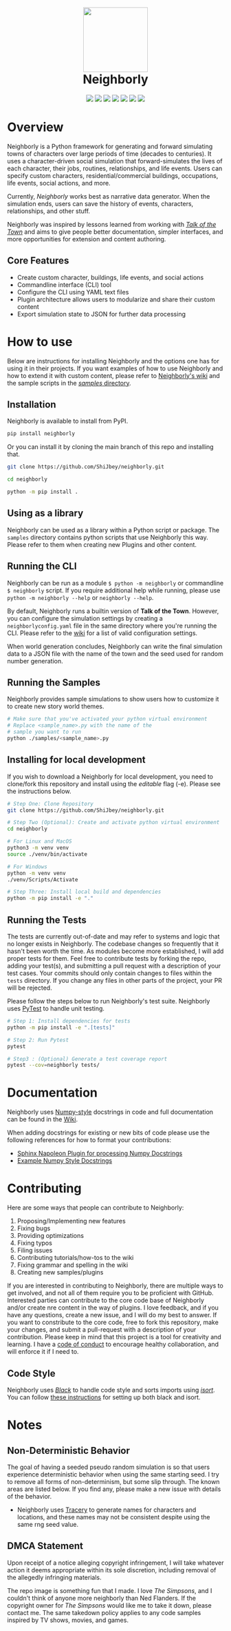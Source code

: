 <h1 align="center">
  <img
    width="150"
    height="150"
    src="https://user-images.githubusercontent.com/11076525/165836171-9ffdea6e-1633-440c-be06-b46e1e3e4e04.png"
  >
  <br>
  Neighborly
</h1>

<p align="center">
  <img src="https://img.shields.io/badge/status-unstable-critical?style=flat">
  <img src="https://img.shields.io/pypi/v/neighborly">
  <img src="https://img.shields.io/pypi/pyversions/neighborly">
  <img src="https://img.shields.io/pypi/l/neighborly">
  <img src="https://img.shields.io/pypi/dm/neighborly">
  <img src="https://img.shields.io/badge/code%20style-black-black">
  <img src="https://img.shields.io/badge/%20imports-isort-%231674b1?style=flat&labelColor=ef8336">
</p>

# Overview

Neighborly is a Python framework for generating and forward simulating towns of 
characters over large periods of time (decades to centuries). It uses a character-driven
social simulation that forward-simulates the lives of each character, their jobs, 
routines, relationships, and life events. Users can specify custom characters, 
residential/commercial buildings, occupations, life events, social actions, and more.

Currently, _Neighborly_ works best as narrative data generator. When the simulation
ends, users can save the history of events, characters, relationships, and other stuff.

Neighborly was inspired by lessons learned from working with
[_Talk of the Town_](https://github.com/james-owen-ryan/talktown)
and aims to give people better documentation, simpler interfaces, and more opportunities
for extension and content authoring.

## Core Features

* Create custom character, buildings, life events, and social actions
* Commandline interface (CLI) tool
* Configure the CLI using YAML text files
* Plugin architecture allows users to modularize and share their custom content
* Export simulation state to JSON for further data processing

# How to use

Below are instructions for installing Neighborly and the options one has for using it
in their projects. If you want examples of how to use Neighborly and how to extend it
with custom content, please refer to 
[Neighborly's wiki](https://github.com/ShiJbey/neighborly/wiki) and the sample scripts 
in the [_samples_ directory](https://github.com/ShiJbey/neighborly/tree/main/samples).

## Installation

Neighborly is available to install from PyPI.

```bash
pip install neighborly
```

Or you can install it by cloning the main branch of this repo and installing that.

```bash
git clone https://github.com/ShiJbey/neighborly.git

cd neighborly

python -m pip install .
```

## Using as a library

Neighborly can be used as a library within a Python script or package.
The `samples` directory contains python scripts that use Neighborly this
way. Please refer to them when creating new Plugins and other content.

## Running the CLI

Neighborly can be run as a module `$ python -m neighborly` or commandline `$ neighborly`
script. If you require additional help while running, please use 
`python -m neighborly --help` or `neighborly --help`.

By default, Neighborly runs a builtin version of **Talk of the Town**. However, you can
configure the simulation settings by creating a `neighborlyconfig.yaml` file in
the same directory where you're running the CLI. Please refer to the
[wiki](https://github.com/ShiJbey/neighborly/wiki/Neighborly-CLI) for a list of
valid configuration settings.

When world generation concludes, Neighborly can write the final simulation data
to a JSON file with the name of the town and the seed used for random number
generation.

## Running the Samples

Neighborly provides sample simulations to show users how to customize
it to create new story world themes.

```bash
# Make sure that you've activated your python virtual environment
# Replace <sample_name>.py with the name of the
# sample you want to run
python ./samples/<sample_name>.py
```

## Installing for local development

If you wish to download a Neighborly for local development, you need to clone/fork this
repository and install using the _editable_ flag (-e). Please see the instructions
below.

```bash
# Step One: Clone Repository
git clone https://github.com/ShiJbey/neighborly.git

# Step Two (Optional): Create and activate python virtual environment
cd neighborly

# For Linux and MacOS
python3 -m venv venv
source ./venv/bin/activate

# For Windows
python -m venv venv
./venv/Scripts/Activate

# Step Three: Install local build and dependencies
python -m pip install -e "."
```

## Running the Tests

The tests are currently out-of-date and may refer to systems
and logic that no longer exists in Neighborly. The codebase
changes so frequently that it hasn't been worth the time. 
As modules  become more established, I will add proper tests for them. 
Feel free to contribute tests by forking the repo, adding your test(s), and
submitting a pull request with a description of your test cases. Your commits
should only contain changes to files within the `tests` directory. If you
change any files in other parts of the project, your PR will be rejected.

Please follow the steps below to run Neighborly's test suite. Neighborly uses
[PyTest](https://docs.pytest.org/en/7.1.x/) to handle unit testing.

```bash
# Step 1: Install dependencies for tests
python -m pip install -e ".[tests]"

# Step 2: Run Pytest
pytest

# Step3 : (Optional) Generate a test coverage report
pytest --cov=neighborly tests/
```

# Documentation

Neighborly uses [Numpy-style](https://numpydoc.readthedocs.io/en/latest/format.html) 
docstrings in code and full documentation can be found in the 
[Wiki](https://github.com/ShiJbey/neighborly/wiki).

When adding docstrings for existing or new bits of code please use the following
references for how to format your contributions:

* [Sphinx Napoleon Plugin for processing Numpy Docstrings](https://www.sphinx-doc.org/en/master/usage/extensions/napoleon.html)
* [Example Numpy Style Docstrings](https://www.sphinx-doc.org/en/master/usage/extensions/example_numpy.html#example-numpy)

# Contributing

Here are some ways that people can contribute to Neighborly:

1. Proposing/Implementing new features
2. Fixing bugs
3. Providing optimizations
4. Fixing typos
5. Filing issues
6. Contributing tutorials/how-tos to the wiki
7. Fixing grammar and spelling in the wiki
8. Creating new samples/plugins

If you are interested in contributing to Neighborly, there are multiple ways to get
involved, and not all of them require you to be proficient with GitHub. Interested
parties can contribute to the core code base of Neighborly and/or create nre content
in the way of plugins. I love feedback, and if you have any questions, create a new
issue, and I will do my best to answer. If you want to constribute to the core code,
free to fork this repository, make your changes, and submit a pull-request with a 
description of your contribution. Please keep in mind that this project is a
tool for creativity and learning. I have a [code of conduct](./CODE_OF_CONDUCT.md) to 
encourage healthy collaboration, and will enforce it if I need to.

## Code Style

Neighborly uses [_Black_](https://black.readthedocs.io/en/stable/) to handle code style 
and sorts imports using [_isort_](https://pycqa.github.io/isort/). You can follow 
[these instructions](https://black.readthedocs.io/en/stable/integrations/editors.html) 
for setting up both black and isort.

# Notes

## Non-Deterministic Behavior

The goal of having a seeded pseudo random simulation is so that users experience 
deterministic behavior when using the same starting seed. I try to remove all forms of 
non-determinism, but some slip through. The known areas are listed below. If you find 
any, please make a new issue with details of the behavior.

* Neighborly uses [Tracery](https://github.com/aparrish/pytracery) to generate names for
characters and locations, and these names may not be consistent despite using the same
rng seed value.

## DMCA Statement

Upon receipt of a notice alleging copyright infringement, I will take whatever action it 
deems appropriate within its sole discretion, including removal of the allegedly 
infringing materials.

The repo image is something fun that I made. I love _The Simpsons_, and I couldn't think
of anyone more neighborly than Ned Flanders. If the copyright owner for _The Simpsons_ 
would like me to take it down, please contact me. The same takedown policy applies to 
any code samples inspired by TV shows, movies, and games.
